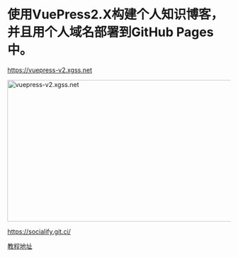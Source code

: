 # 使用VuePress2.X构建个人知识博客，并且用个人域名部署到GitHub Pages中。

https://vuepress-v2.xgss.net



<img src="https://socialify.git.ci/funet8/vuepress-v2.xgss.net/image?font=Bitter&language=1&name=1&owner=1&stargazers=1&theme=Auto" alt="vuepress-v2.xgss.net" width="640" height="320" />

https://socialify.git.ci/

[教程地址](https://vuepress-v2.xgss.net/web/%E4%BD%BF%E7%94%A8VuePress2.X%E6%9E%84%E5%BB%BA%E4%B8%AA%E4%BA%BA%E7%9F%A5%E8%AF%86%E5%8D%9A%E5%AE%A2-%E5%B9%B6%E4%B8%94%E7%94%A8%E4%B8%AA%E4%BA%BA%E5%9F%9F%E5%90%8D%E9%83%A8%E7%BD%B2%E5%88%B0GitHub-Pages%E4%B8%AD.html)





